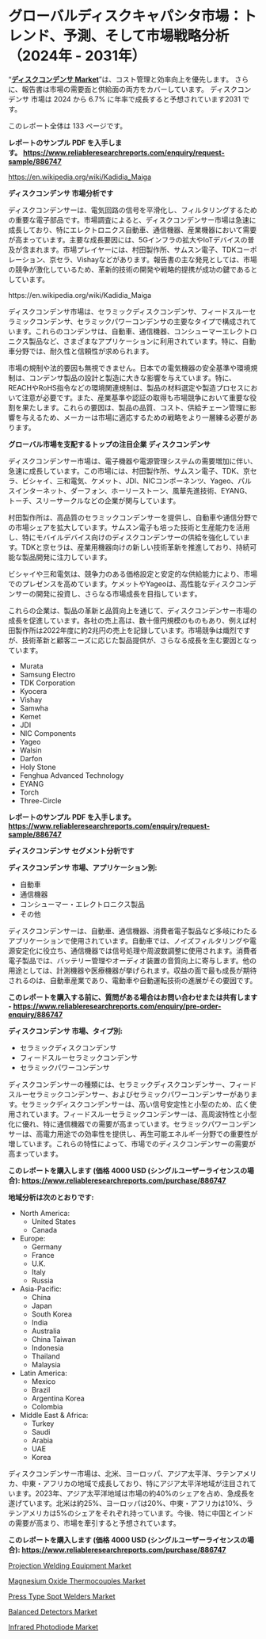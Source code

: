 <p><h1>グローバルディスクキャパシタ市場：トレンド、予測、そして市場戦略分析（2024年 - 2031年）</h1></p><p>&ldquo;<strong><a href="https://www.reliableresearchreports.com/disc-capacitor-r886747?utm_campaign=110&utm_medium=9&utm_source=Github&utm_content=ia&utm_term=30092024&utm_id=disc-capacitor">ディスクコンデンサ Market</a></strong>&rdquo;は、コスト管理と効率向上を優先します。 さらに、報告書は市場の需要面と供給面の両方をカバーしています。 ディスクコンデンサ 市場は 2024 から 6.7% に年率で成長すると予想されています2031 です。</p>
<p>このレポート全体は 133 ページです。</p>
<p><strong>レポートのサンプル PDF を入手します。&nbsp;<a href="https://www.reliableresearchreports.com/enquiry/request-sample/886747?utm_campaign=110&utm_medium=9&utm_source=Github&utm_content=ia&utm_term=30092024&utm_id=disc-capacitor">https://www.reliableresearchreports.com/enquiry/request-sample/886747</a></strong></p>
<p><a href="https://en.wikipedia.org/wiki/Kadidia_Maiga?utm_campaign=110&utm_medium=9&utm_source=Github&utm_content=ia&utm_term=30092024&utm_id=disc-capacitor">https://en.wikipedia.org/wiki/Kadidia_Maiga</a></p>
<p><strong>ディスクコンデンサ 市場分析です</strong></p>
<p><p>ディスクコンデンサーは、電気回路の信号を平滑化し、フィルタリングするための重要な電子部品です。市場調査によると、ディスクコンデンサー市場は急速に成長しており、特にエレクトロニクス自動車、通信機器、産業機器において需要が高まっています。主要な成長要因には、5Gインフラの拡大やIoTデバイスの普及が含まれます。市場プレイヤーには、村田製作所、サムスン電子、TDKコーポレーション、京セラ、Vishayなどがあります。報告書の主な発見としては、市場の競争が激化しているため、革新的技術の開発や戦略的提携が成功の鍵であるとしています。</p></p>
<p>https://en.wikipedia.org/wiki/Kadidia_Maiga</p>
<p><p>ディスクコンデンサ市場は、セラミックディスクコンデンサ、フィードスルーセラミックコンデンサ、セラミックパワーコンデンサの主要なタイプで構成されています。これらのコンデンサは、自動車、通信機器、コンシューマーエレクトロニクス製品など、さまざまなアプリケーションに利用されています。特に、自動車分野では、耐久性と信頼性が求められます。</p><p>市場の規制や法的要因も無視できません。日本での電気機器の安全基準や環境規制は、コンデンサ製品の設計と製造に大きな影響を与えています。特に、REACHやRoHS指令などの環境関連規制は、製品の材料選定や製造プロセスにおいて注意が必要です。また、産業基準や認証の取得も市場競争において重要な役割を果たします。これらの要因は、製品の品質、コスト、供給チェーン管理に影響を与えるため、メーカーは市場に適応するための戦略をより一層練る必要があります。</p></p>
<p><strong>グローバル市場を支配するトップの注目企業 ディスクコンデンサ</strong></p>
<p><p>ディスクコンデンサー市場は、電子機器や電源管理システムの需要増加に伴い、急速に成長しています。この市場には、村田製作所、サムスン電子、TDK、京セラ、ビシャイ、三和電気、ケメット、JDI、NICコンポーネンツ、Yageo、パルスインターネット、ダーフォン、ホーリーストーン、風華先進技術、EYANG、トーチ、スリーサークルなどの企業が関与しています。</p><p>村田製作所は、高品質のセラミックコンデンサーを提供し、自動車や通信分野での市場シェアを拡大しています。サムスン電子も培った技術と生産能力を活用し、特にモバイルデバイス向けのディスクコンデンサーの供給を強化しています。TDKと京セラは、産業用機器向けの新しい技術革新を推進しており、持続可能な製品開発に注力しています。</p><p>ビシャイや三和電気は、競争力のある価格設定と安定的な供給能力により、市場でのプレゼンスを高めています。ケメットやYageoは、高性能なディスクコンデンサーの開発に投資し、さらなる市場成長を目指しています。</p><p>これらの企業は、製品の革新と品質向上を通じて、ディスクコンデンサー市場の成長を促進しています。各社の売上高は、数十億円規模のものもあり、例えば村田製作所は2022年度に約2兆円の売上を記録しています。市場競争は熾烈ですが、技術革新と顧客ニーズに応じた製品提供が、さらなる成長を生む要因となっています。</p></p>
<p><ul><li>Murata</li><li>Samsung Electro</li><li>TDK Corporation</li><li>Kyocera</li><li>Vishay</li><li>Samwha</li><li>Kemet</li><li>JDI</li><li>NIC Components</li><li>Yageo</li><li>Walsin</li><li>Darfon</li><li>Holy Stone</li><li>Fenghua Advanced Technology</li><li>EYANG</li><li>Torch</li><li>Three-Circle</li></ul></p>
<p><strong>レポートのサンプル PDF を入手します。 <a href="https://www.reliableresearchreports.com/enquiry/request-sample/886747?utm_campaign=110&utm_medium=9&utm_source=Github&utm_content=ia&utm_term=30092024&utm_id=disc-capacitor">https://www.reliableresearchreports.com/enquiry/request-sample/886747</a></strong></p>
<p><strong>ディスクコンデンサ セグメント分析です</strong></p>
<p><strong>ディスクコンデンサ 市場、アプリケーション別:</strong></p>
<p><ul><li>自動車</li><li>通信機器</li><li>コンシューマー・エレクトロニクス製品</li><li>その他</li></ul></p>
<p><p>ディスクコンデンサーは、自動車、通信機器、消費者電子製品など多岐にわたるアプリケーションで使用されています。自動車では、ノイズフィルタリングや電源安定化に役立ち、通信機器では信号処理や周波数調整に使用されます。消費者電子製品では、バッテリー管理やオーディオ装置の音質向上に寄与します。他の用途としては、計測機器や医療機器が挙げられます。収益の面で最も成長が期待されるのは、自動車産業であり、電動車や自動運転技術の進展がその要因です。</p></p>
<p><strong>このレポートを購入する前に、質問がある場合はお問い合わせまたは共有します - <a href="https://www.reliableresearchreports.com/enquiry/pre-order-enquiry/886747?utm_campaign=110&utm_medium=9&utm_source=Github&utm_content=ia&utm_term=30092024&utm_id=disc-capacitor">https://www.reliableresearchreports.com/enquiry/pre-order-enquiry/886747</a></strong></p>
<p><strong>ディスクコンデンサ 市場、タイプ別:</strong></p>
<p><ul><li>セラミックディスクコンデンサ</li><li>フィードスルーセラミックコンデンサ</li><li>セラミックパワーコンデンサ</li></ul></p>
<p><p>ディスクコンデンサーの種類には、セラミックディスクコンデンサー、フィードスルーセラミックコンデンサー、およびセラミックパワーコンデンサーがあります。セラミックディスクコンデンサーは、高い信号安定性と小型のため、広く使用されています。フィードスルーセラミックコンデンサーは、高周波特性と小型化に優れ、特に通信機器での需要が高まっています。セラミックパワーコンデンサーは、高電力用途での効率性を提供し、再生可能エネルギー分野での重要性が増しています。これらの特性によって、市場でのディスクコンデンサーの需要が高まっています。</p></p>
<p><strong>このレポートを購入します (価格 4000 USD (シングルユーザーライセンスの場合): <a href="https://www.reliableresearchreports.com/purchase/886747?utm_campaign=110&utm_medium=9&utm_source=Github&utm_content=ia&utm_term=30092024&utm_id=disc-capacitor">https://www.reliableresearchreports.com/purchase/886747</a></strong></p>
<p><strong>地域分析は次のとおりです:</strong></p>
<p><ul>
    <li>
        North America:
        <ul>
            <li>United States</li>
            <li>Canada</li>
        </ul>
    </li>
    <li>
        Europe:
        <ul>
            <li>Germany</li>
            <li>France</li>
            <li>U.K.</li>
            <li>Italy</li>
            <li>Russia</li>
        </ul>
    </li>
    <li>
        Asia-Pacific:
        <ul>
            <li>China</li>
            <li>Japan</li>
            <li>South Korea</li>
            <li>India</li>
            <li>Australia</li>
            <li>China Taiwan</li>
            <li>Indonesia</li>
            <li>Thailand</li>
            <li>Malaysia</li>
        </ul>
    </li>
    <li>
        Latin America:
        <ul>
            <li>Mexico</li>
            <li>Brazil</li>
            <li>Argentina Korea</li>
            <li>Colombia</li>
        </ul>
    </li>
    <li>
        Middle East & Africa:
        <ul>
            <li>Turkey</li>
            <li>Saudi</li>
            <li>Arabia</li>
            <li>UAE</li>
            <li>Korea</li>
        </ul>
    </li>
    </ul></p>
<p><p>ディスクコンデンサー市場は、北米、ヨーロッパ、アジア太平洋、ラテンアメリカ、中東・アフリカの地域で成長しており、特にアジア太平洋地域が注目されています。2023年、アジア太平洋地域は市場の約40%のシェアを占め、急成長を遂げています。北米は約25%、ヨーロッパは20%、中東・アフリカは10%、ラテンアメリカは5%のシェアをそれぞれ持っています。今後、特に中国とインドの需要が高まり、市場を牽引すると予想されています。</p></p>
<p><strong>このレポートを購入します (価格 4000 USD (シングルユーザーライセンスの場合): <a href="https://www.reliableresearchreports.com/purchase/886747?utm_campaign=110&utm_medium=9&utm_source=Github&utm_content=ia&utm_term=30092024&utm_id=disc-capacitor">https://www.reliableresearchreports.com/purchase/886747</a></strong></p>
<p><p><a href="https://www.linkedin.com/pulse/projection-welding-equipment-market-forecast-global-trends-e50ke?utm_campaign=110&utm_medium=9&utm_source=Github&utm_content=ia&utm_term=30092024&utm_id=disc-capacitor">Projection Welding Equipment Market</a></p><p><a href="https://github.com/FosterFahey91/Market-Research-Report-List-1/blob/main/magnesium-oxide-thermocouples-market.md?utm_campaign=110&utm_medium=9&utm_source=Github&utm_content=ia&utm_term=30092024&utm_id=disc-capacitor">Magnesium Oxide Thermocouples Market</a></p><p><a href="https://www.linkedin.com/pulse/unlocking-growth-potential-market-strategic-analysis-press-ehpoe?utm_campaign=110&utm_medium=9&utm_source=Github&utm_content=ia&utm_term=30092024&utm_id=disc-capacitor">Press Type Spot Welders Market</a></p><p><a href="https://issuu.com/reportprime-2/docs/balanced-detectors-market-size-2030_b2e9c0d09ea2db?utm_campaign=110&utm_medium=9&utm_source=Github&utm_content=ia&utm_term=30092024&utm_id=disc-capacitor">Balanced Detectors Market</a></p><p><a href="https://issuu.com/reportprime-2/docs/infrared-photodiode-market-size-203_4f94993e755d28?utm_campaign=110&utm_medium=9&utm_source=Github&utm_content=ia&utm_term=30092024&utm_id=disc-capacitor">Infrared Photodiode Market</a></p></p>